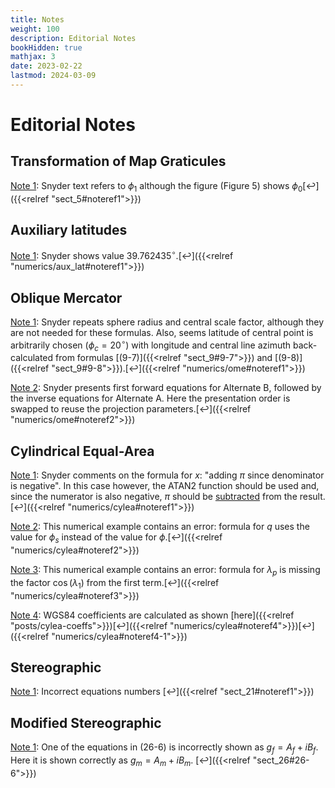 ```yaml
---
title: Notes
weight: 100
description: Editorial Notes
bookHidden: true
mathjax: 3
date: 2023-02-22
lastmod: 2024-03-09
---
```

# Editorial Notes

## Transformation of Map Graticules
<a name="map_grat1"></a>
<u>Note 1</u>: Snyder text refers to $\phi_1$ although the figure (Figure 5) shows $\phi_0$[&#x21a9;&#xfe0e;]({{<relref "sect_5#noteref1">}})

## Auxiliary latitudes
<a name="aux_lat1"></a>
<u>Note 1</u>: Snyder shows value $39.762435^\circ$.[&#x21a9;&#xfe0e;]({{<relref "numerics/aux_lat#noteref1">}})

## Oblique Mercator

<a name="ome1"></a>
<u>Note 1</u>: Snyder repeats sphere radius and central scale factor, although they are not needed for these formulas. Also, seems latitude of central point is arbitrarily chosen ($\phi_c=20^\circ$) with longitude and central line azimuth back-calculated from formulas [(9-7)]({{<relref "sect_9#9-7">}}) and [(9-8)]({{<relref "sect_9#9-8">}}).[&#x21a9;&#xfe0e;]({{<relref "numerics/ome#noteref1">}})

<a name="ome2"></a>
<u>Note 2</u>: Snyder presents first forward equations for Alternate B, followed by the inverse equations for Alternate A. Here the presentation order is swapped to reuse the projection parameters.[&#x21a9;&#xfe0e;]({{<relref "numerics/ome#noteref2">}})

## Cylindrical Equal-Area

<a name="cylea1"></a>
<u>Note 1</u>: Snyder comments on the formula for $x$: "adding $\pi$ since denominator is negative". In this case however, the ATAN2 function should be used and, since the numerator is also negative, $\pi$ should be <u>subtracted</u> from the result.[&#x21a9;&#xfe0e;]({{<relref "numerics/cylea#noteref1">}})
   
<a name="cylea2"></a>
<u>Note 2</u>: This numerical example contains an error: formula for $q$ uses the value for $\phi_s$ instead of the value for $\phi$.[&#x21a9;&#xfe0e;]({{<relref "numerics/cylea#noteref2">}})

<a name="cylea3"></a>
<u>Note 3</u>: This numerical example contains an error: formula for $\lambda_p$ is missing the factor $\cos(\lambda_1)$ from the first term.[&#x21a9;&#xfe0e;]({{<relref "numerics/cylea#noteref3">}})

<a name="cylea4"></a>
<u>Note 4</u>: WGS84 coefficients are calculated as shown [here]({{<relref "posts/cylea-coeffs">}})[&#x21a9;&#xfe0e;]({{<relref "numerics/cylea#noteref4">}})[&#x21a9;&#xfe0e;]({{<relref "numerics/cylea#noteref4-1">}})

## Stereographic
<a name="stereo1"></a>
<u>Note 1</u>: Incorrect equations numbers
[&#x21a9;&#xfe0e;]({{<relref "sect_21#noteref1">}})

## Modified Stereographic
<a name="mod_ster1"></a>
<u>Note 1</u>: One of the equations in (26-6) is incorrectly shown as $g_f = A_f + iB_f$. Here it is shown correctly as $g_m = A_m + iB_m$.
[&#x21a9;&#xfe0e;]({{<relref "sect_26#26-6">}})


